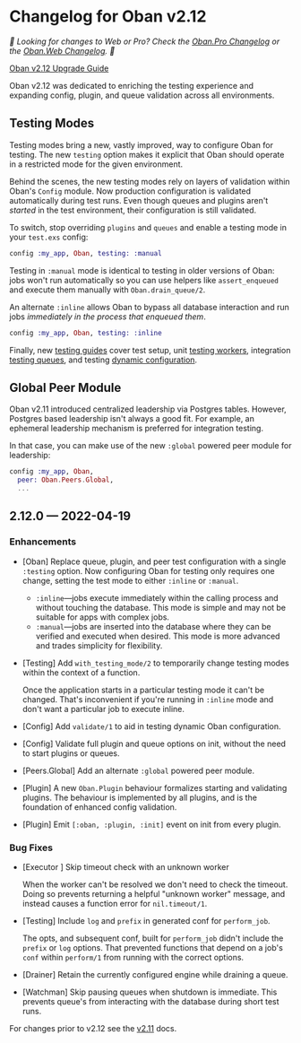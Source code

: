 # Changelog for Oban v2.12

_🌟 Looking for changes to Web or Pro? Check the [Oban.Pro Changelog][opc] or
the [Oban.Web Changelog][owc]. 🌟_

[Oban v2.12 Upgrade Guide](guides/upgrading/v2.12.md)

Oban v2.12 was dedicated to enriching the testing experience and expanding
config, plugin, and queue validation across all environments.

## Testing Modes

Testing modes bring a new, vastly improved, way to configure Oban for testing.
The new `testing` option makes it explicit that Oban should operate in a
restricted mode for the given environment.

Behind the scenes, the new testing modes rely on layers of validation within
Oban's `Config` module. Now production configuration is validated automatically
during test runs. Even though queues and plugins aren't _started_ in the test
environment, their configuration is still validated.

To switch, stop overriding `plugins` and `queues` and enable a testing mode
in your `test.exs` config:

```elixir
config :my_app, Oban, testing: :manual
```

Testing in `:manual` mode is identical to testing in older versions of Oban:
jobs won't run automatically so you can use helpers like `assert_enqueued` and
execute them manually with `Oban.drain_queue/2`.

An alternate `:inline` allows Oban to bypass all database interaction and run
jobs _immediately in the process that enqueued them_.

```elixir
config :my_app, Oban, testing: :inline
```

Finally, new [testing guides][tst] cover test setup, unit [testing
workers][tsw], integration [testing queues][tsq], and testing [dynamic
configuration][tsc].

[tst]: testing.html
[tsw]: testing_workers.html
[tsq]: testing_queues.html
[tsc]: testing_config.html

## Global Peer Module

Oban v2.11 introduced centralized leadership via Postgres tables. However,
Postgres based leadership isn't always a good fit. For example, an ephemeral
leadership mechanism is preferred for integration testing.

In that case, you can make use of the new `:global` powered peer module for
leadership:

```elixir
config :my_app, Oban,
  peer: Oban.Peers.Global,
  ...
```

## 2.12.0 — 2022-04-19

### Enhancements

- [Oban] Replace queue, plugin, and peer test configuration with a single
  `:testing` option. Now configuring Oban for testing only requires one change,
  setting the test mode to either `:inline` or `:manual`.

  - `:inline`—jobs execute immediately within the calling process and without
    touching the database. This mode is simple and may not be suitable for apps
    with complex jobs.
  - `:manual`—jobs are inserted into the database where they can be verified and
    executed when desired. This mode is more advanced and trades simplicity for
    flexibility.

- [Testing] Add `with_testing_mode/2` to temporarily change testing modes
  within the context of a function.

  Once the application starts in a particular testing mode it can't be changed.
  That's inconvenient if you're running in `:inline` mode and don't want a
  particular job to execute inline.

- [Config] Add `validate/1` to aid in testing dynamic Oban configuration.

- [Config] Validate full plugin and queue options on init, without the need
  to start plugins or queues.

- [Peers.Global] Add an alternate `:global` powered peer module.

- [Plugin] A new `Oban.Plugin` behaviour formalizes starting and validating
  plugins. The behaviour is implemented by all plugins, and is the foundation of
  enhanced config validation.

- [Plugin] Emit `[:oban, :plugin, :init]` event on init from every plugin.

### Bug Fixes

- [Executor ] Skip timeout check with an unknown worker

  When the worker can't be resolved we don't need to check the timeout. Doing so
  prevents returning a helpful "unknown worker" message, and instead causes a
  function error for `nil.timeout/1`.

- [Testing] Include `log` and `prefix` in generated conf for `perform_job`.

  The opts, and subsequent conf, built for `perform_job` didn't include the
  `prefix` or `log` options. That prevented functions that depend on a job's
  `conf` within `perform/1` from running with the correct options.

- [Drainer] Retain the currently configured engine while draining a queue.

- [Watchman] Skip pausing queues when shutdown is immediate. This prevents
  queue's from interacting with the database during short test runs.

For changes prior to v2.12 see the [v2.11][prv] docs.

[opc]: https://getoban.pro/docs/pro/changelog.html
[owc]: https://getoban.pro/docs/web/changelog.html
[prv]: https://hexdocs.pm/oban/2.11.2/changelog.html
